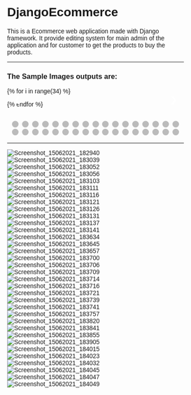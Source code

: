 # DjangoEcommerce

This is a Ecommerce web application made with Django framework. It provide editing system for main admin of the application and for customer to get the products to buy the products.

<hr>
<h3>The Sample Images outputs are:</h3>
<style>
* {box-sizing: border-box}
body {font-family: Verdana, sans-serif; margin:0}
.mySlides {display: none}
img {vertical-align: middle;}
/* Slideshow container */
.slideshow-container {
  max-width: 1000px;
  position: relative;
  margin: auto;
}
/* Next & previous buttons */
.prev, .next {
  cursor: pointer;
  position: absolute;
  top: 50%;
  width: auto;
  padding: 16px;
  margin-top: -22px;
  color: white;
  font-weight: bold;
  font-size: 18px;
  transition: 0.6s ease;
  border-radius: 0 3px 3px 0;
  user-select: none;
}
/* Position the "next button" to the right */
.next {
  right: 0;
  border-radius: 3px 0 0 3px;
}
/* On hover, add a black background color with a little bit see-through */
.prev:hover, .next:hover {
  background-color: rgba(0,0,0,0.8);
}
/* Caption text */
.text {
  color: #f2f2f2;
  font-size: 15px;
  padding: 8px 12px;
  position: absolute;
  bottom: 8px;
  width: 100%;
  text-align: center;
}
/* Number text (1/3 etc) */
.numbertext {
  color: #f2f2f2;
  font-size: 12px;
  padding: 8px 12px;
  position: absolute;
  top: 0;
}
/* The dots/bullets/indicators */
.dot {
  cursor: pointer;
  height: 15px;
  width: 15px;
  margin: 0 2px;
  background-color: #bbb;
  border-radius: 50%;
  display: inline-block;
  transition: background-color 0.6s ease;
}
.active, .dot:hover {
  background-color: #717171;
}
/* Fading animation */
.fade {
  -webkit-animation-name: fade;
  -webkit-animation-duration: 1.5s;
  animation-name: fade;
  animation-duration: 1.5s;
}
@-webkit-keyframes fade {
  from {opacity: .4} 
  to {opacity: 1}
}
@keyframes fade {
  from {opacity: .4} 
  to {opacity: 1}
}
/* On smaller screens, decrease text size */
@media only screen and (max-width: 300px) {
  .prev, .next,.text {font-size: 11px}
}
</style>
</head>
<body>

<div class="slideshow-container">

{% for i in range(34) %}
<div class="mySlides fade">
  <img src="img_nature_wide.jpg" style="width:100%">
  <div class="text">Caption Text</div>
</div>
{% endfor %}

<a class="prev" onclick="plusSlides(-1)">&#10094;</a>
<a class="next" onclick="plusSlides(1)">&#10095;</a>

</div>
<br>

<div style="text-align:center">
  <span class="dot" onclick="currentSlide(1)"></span> 
  <span class="dot" onclick="currentSlide(2)"></span> 
  <span class="dot" onclick="currentSlide(3)"></span> 
  <span class="dot" onclick="currentSlide(4)"></span> 
  <span class="dot" onclick="currentSlide(5)"></span> 
  <span class="dot" onclick="currentSlide(6)"></span> 
  <span class="dot" onclick="currentSlide(7)"></span> 
  <span class="dot" onclick="currentSlide(8)"></span> 
  <span class="dot" onclick="currentSlide(9)"></span> 
  <span class="dot" onclick="currentSlide(10)"></span> 
  <span class="dot" onclick="currentSlide(11)"></span> 
  <span class="dot" onclick="currentSlide(12)"></span> 
  <span class="dot" onclick="currentSlide(13)"></span> 
  <span class="dot" onclick="currentSlide(14)"></span> 
  <span class="dot" onclick="currentSlide(15)"></span> 
  <span class="dot" onclick="currentSlide(16)"></span> 
  <span class="dot" onclick="currentSlide(17)"></span> 
  <span class="dot" onclick="currentSlide(18)"></span> 
  <span class="dot" onclick="currentSlide(19)"></span> 
  <span class="dot" onclick="currentSlide(20)"></span> 
  <span class="dot" onclick="currentSlide(21)"></span> 
  <span class="dot" onclick="currentSlide(22)"></span> 
  <span class="dot" onclick="currentSlide(23)"></span> 
  <span class="dot" onclick="currentSlide(24)"></span> 
  <span class="dot" onclick="currentSlide(25)"></span> 
  <span class="dot" onclick="currentSlide(26)"></span> 
  <span class="dot" onclick="currentSlide(27)"></span> 
  <span class="dot" onclick="currentSlide(28)"></span> 
  <span class="dot" onclick="currentSlide(29)"></span> 
  <span class="dot" onclick="currentSlide(30)"></span> 
  <span class="dot" onclick="currentSlide(31)"></span> 
  <span class="dot" onclick="currentSlide(32)"></span> 
  <span class="dot" onclick="currentSlide(33)"></span> 
  <span class="dot" onclick="currentSlide(34)"></span> 
</div>

<script>
var slideIndex = 1;
showSlides(slideIndex);

function plusSlides(n) {
  showSlides(slideIndex += n);
}

function currentSlide(n) {
  showSlides(slideIndex = n);
}

function showSlides(n) {
  var i;
  var slides = document.getElementsByClassName("mySlides");
  var dots = document.getElementsByClassName("dot");
  if (n > slides.length) {slideIndex = 1}    
  if (n < 1) {slideIndex = slides.length}
  for (i = 0; i < slides.length; i++) {
      slides[i].style.display = "none";  
  }
  for (i = 0; i < dots.length; i++) {
      dots[i].className = dots[i].className.replace(" active", "");
  }
  slides[slideIndex-1].style.display = "block";  
  dots[slideIndex-1].className += " active";
}
</script>
<hr>

![Screenshot_15062021_182940](https://user-images.githubusercontent.com/58340159/122059709-8d447200-ce0a-11eb-8190-9190bb6a5b89.png)
![Screenshot_15062021_183039](https://user-images.githubusercontent.com/58340159/122059714-8ddd0880-ce0a-11eb-8920-570513400d28.png)
![Screenshot_15062021_183052](https://user-images.githubusercontent.com/58340159/122059721-8fa6cc00-ce0a-11eb-9bda-aa67b122d02b.png)
![Screenshot_15062021_183056](https://user-images.githubusercontent.com/58340159/122059727-91708f80-ce0a-11eb-9d4e-ba0e853547f0.png)
![Screenshot_15062021_183103](https://user-images.githubusercontent.com/58340159/122059730-92092600-ce0a-11eb-9860-15a79e46d213.png)
![Screenshot_15062021_183111](https://user-images.githubusercontent.com/58340159/122059736-93d2e980-ce0a-11eb-8f10-cb67dd993089.png)
![Screenshot_15062021_183116](https://user-images.githubusercontent.com/58340159/122059745-959cad00-ce0a-11eb-818f-429105a84581.png)
![Screenshot_15062021_183121](https://user-images.githubusercontent.com/58340159/122059748-959cad00-ce0a-11eb-97f3-ab7ff660bb17.png)
![Screenshot_15062021_183126](https://user-images.githubusercontent.com/58340159/122059752-96cdda00-ce0a-11eb-86ca-2f1c5e50e050.png)
![Screenshot_15062021_183131](https://user-images.githubusercontent.com/58340159/122059756-97ff0700-ce0a-11eb-9353-f636689dd17e.png)
![Screenshot_15062021_183137](https://user-images.githubusercontent.com/58340159/122059762-99303400-ce0a-11eb-822f-1053cc1d665c.png)
![Screenshot_15062021_183141](https://user-images.githubusercontent.com/58340159/122059767-9a616100-ce0a-11eb-9bb0-ec6c2620cb46.png)
![Screenshot_15062021_183634](https://user-images.githubusercontent.com/58340159/122059774-9af9f780-ce0a-11eb-8aa9-3e1c8a4d73b2.png)
![Screenshot_15062021_183645](https://user-images.githubusercontent.com/58340159/122059779-9b928e00-ce0a-11eb-882c-cced70df385f.png)
![Screenshot_15062021_183657](https://user-images.githubusercontent.com/58340159/122059784-9cc3bb00-ce0a-11eb-9540-f2edda4c0d01.png)
![Screenshot_15062021_183700](https://user-images.githubusercontent.com/58340159/122059792-9d5c5180-ce0a-11eb-8792-fc04f3cf7234.png)
![Screenshot_15062021_183706](https://user-images.githubusercontent.com/58340159/122059795-9e8d7e80-ce0a-11eb-8df8-b025c2d5edc0.png)
![Screenshot_15062021_183709](https://user-images.githubusercontent.com/58340159/122059799-9f261500-ce0a-11eb-8134-e0d143c2a677.png)
![Screenshot_15062021_183714](https://user-images.githubusercontent.com/58340159/122059803-9f261500-ce0a-11eb-9e50-baad5ad39ba5.png)
![Screenshot_15062021_183716](https://user-images.githubusercontent.com/58340159/122059806-9fbeab80-ce0a-11eb-8b75-04dc23ef8d59.png)
![Screenshot_15062021_183721](https://user-images.githubusercontent.com/58340159/122059807-a0574200-ce0a-11eb-8965-cfd708127837.png)
![Screenshot_15062021_183739](https://user-images.githubusercontent.com/58340159/122059810-a0efd880-ce0a-11eb-9e9c-6370e3f45541.png)
![Screenshot_15062021_183741](https://user-images.githubusercontent.com/58340159/122059812-a1886f00-ce0a-11eb-869f-7e0034e9fb3f.png)
![Screenshot_15062021_183757](https://user-images.githubusercontent.com/58340159/122059816-a2210580-ce0a-11eb-9bb7-81841a58669f.png)
![Screenshot_15062021_183820](https://user-images.githubusercontent.com/58340159/122059823-a3eac900-ce0a-11eb-8e01-1c99d3ae0b41.png)
![Screenshot_15062021_183841](https://user-images.githubusercontent.com/58340159/122059830-a4835f80-ce0a-11eb-9073-72fcc145d9ad.png)
![Screenshot_15062021_183855](https://user-images.githubusercontent.com/58340159/122059833-a5b48c80-ce0a-11eb-9ceb-4b852c540e09.png)
![Screenshot_15062021_183905](https://user-images.githubusercontent.com/58340159/122059836-a6e5b980-ce0a-11eb-9728-5dc0d491643f.png)
![Screenshot_15062021_184015](https://user-images.githubusercontent.com/58340159/122059839-a6e5b980-ce0a-11eb-9b9b-8870be7e20d6.png)
![Screenshot_15062021_184023](https://user-images.githubusercontent.com/58340159/122059841-a77e5000-ce0a-11eb-9916-e81a0692b9a1.png)
![Screenshot_15062021_184032](https://user-images.githubusercontent.com/58340159/122059844-a816e680-ce0a-11eb-9fb6-80d8938b8b1d.png)
![Screenshot_15062021_184045](https://user-images.githubusercontent.com/58340159/122059846-a8af7d00-ce0a-11eb-990c-44e3c39cbeec.png)
![Screenshot_15062021_184047](https://user-images.githubusercontent.com/58340159/122059849-a9481380-ce0a-11eb-9c80-9ab614b4a2aa.png)
![Screenshot_15062021_184049](https://user-images.githubusercontent.com/58340159/122059850-a9e0aa00-ce0a-11eb-9296-fd79d8274ccf.png)
